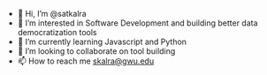 - 👋 Hi, I’m @satkalra
- 👀 I’m interested in Software Development and building better data democratization tools
- 🌱 I’m currently learning Javascript and Python
- 💞️ I’m looking to collaborate on tool building
- 📫 How to reach me skalra@gwu.edu

<!---
satkalra/satkalra is a ✨ special ✨ repository because its `README.md` (this file) appears on your GitHub profile.
You can click the Preview link to take a look at your changes.
--->
